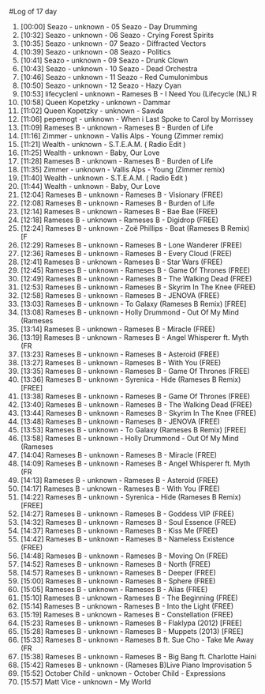 #Log of 17 day

1. [00:00] Seazo - unknown - 05 Seazo - Day Drumming
1. [10:32] Seazo - unknown - 06 Seazo - Crying Forest Spirits
1. [10:35] Seazo - unknown - 07 Seazo - Diffracted Vectors
1. [10:39] Seazo - unknown - 08 Seazo - Politics
1. [10:41] Seazo - unknown - 09 Seazo - Drunk Clown
1. [10:43] Seazo - unknown - 10 Seazo - Dead Orchestra
1. [10:46] Seazo - unknown - 11 Seazo - Red Cumulonimbus
1. [10:50] Seazo - unknown - 12 Seazo - Hazy Cyan
1. [10:53] lifecyclenl - unknown - Rameses B - I Need You (Lifecycle (NL) R
1. [10:58] Queen Kopetzky - unknown - Dammar
1. [11:02] Queen Kopetzky - unknown - Sawda
1. [11:06] pepemogt - unknown - When i Last Spoke to Carol by Morrissey
1. [11:09] Rameses B - unknown - Rameses B - Burden of Life
1. [11:16] Zimmer - unknown - Vallis Alps - Young (Zimmer remix)
1. [11:21] Wealth - unknown - S.T.E.A.M.  ( Radio Edit )
1. [11:25] Wealth - unknown - Baby, Our Love
1. [11:28] Rameses B - unknown - Rameses B - Burden of Life
1. [11:35] Zimmer - unknown - Vallis Alps - Young (Zimmer remix)
1. [11:40] Wealth - unknown - S.T.E.A.M.  ( Radio Edit )
1. [11:44] Wealth - unknown - Baby, Our Love
1. [12:04] Rameses B - unknown - Rameses B - Visionary (FREE)
1. [12:08] Rameses B - unknown - Rameses B - Burden of Life
1. [12:14] Rameses B - unknown - Rameses B - Bae Bae (FREE)
1. [12:18] Rameses B - unknown - Rameses B - Digidrop (FREE)
1. [12:24] Rameses B - unknown - Zoë Phillips - Boat (Rameses B Remix) [F
1. [12:29] Rameses B - unknown - Rameses B - Lone Wanderer (FREE)
1. [12:36] Rameses B - unknown - Rameses B - Every Cloud (FREE)
1. [12:41] Rameses B - unknown - Rameses B - Star Wars (FREE)
1. [12:45] Rameses B - unknown - Rameses B - Game Of Thrones (FREE)
1. [12:49] Rameses B - unknown - Rameses B - The Walking Dead (FREE)
1. [12:53] Rameses B - unknown - Rameses B - Skyrim In The Knee (FREE)
1. [12:58] Rameses B - unknown - Rameses B - JENOVA (FREE)
1. [13:03] Rameses B - unknown - To Galaxy (Rameses B Remix) [FREE]
1. [13:08] Rameses B - unknown - Holly Drummond - Out Of My Mind (Rameses
1. [13:14] Rameses B - unknown - Rameses B - Miracle (FREE)
1. [13:19] Rameses B - unknown - Rameses B - Angel Whisperer ft. Myth (FR
1. [13:23] Rameses B - unknown - Rameses B - Asteroid (FREE)
1. [13:27] Rameses B - unknown - Rameses B - With You (FREE)
1. [13:35] Rameses B - unknown - Rameses B - Game Of Thrones (FREE)
1. [13:36] Rameses B - unknown - Syrenica - Hide (Rameses B Remix) [FREE]
1. [13:38] Rameses B - unknown - Rameses B - Game Of Thrones (FREE)
1. [13:40] Rameses B - unknown - Rameses B - The Walking Dead (FREE)
1. [13:44] Rameses B - unknown - Rameses B - Skyrim In The Knee (FREE)
1. [13:48] Rameses B - unknown - Rameses B - JENOVA (FREE)
1. [13:53] Rameses B - unknown - To Galaxy (Rameses B Remix) [FREE]
1. [13:58] Rameses B - unknown - Holly Drummond - Out Of My Mind (Rameses
1. [14:04] Rameses B - unknown - Rameses B - Miracle (FREE)
1. [14:09] Rameses B - unknown - Rameses B - Angel Whisperer ft. Myth (FR
1. [14:13] Rameses B - unknown - Rameses B - Asteroid (FREE)
1. [14:17] Rameses B - unknown - Rameses B - With You (FREE)
1. [14:22] Rameses B - unknown - Syrenica - Hide (Rameses B Remix) [FREE]
1. [14:27] Rameses B - unknown - Rameses B - Goddess VIP (FREE)
1. [14:32] Rameses B - unknown - Rameses B - Soul Essence (FREE)
1. [14:37] Rameses B - unknown - Rameses B - Kiss Me (FREE)
1. [14:42] Rameses B - unknown - Rameses B - Nameless Existence (FREE)
1. [14:48] Rameses B - unknown - Rameses B - Moving On (FREE)
1. [14:52] Rameses B - unknown - Rameses B - North (FREE)
1. [14:57] Rameses B - unknown - Rameses B - Deeper (FREE)
1. [15:00] Rameses B - unknown - Rameses B - Sphere (FREE)
1. [15:05] Rameses B - unknown - Rameses B - Alias (FREE)
1. [15:10] Rameses B - unknown - Rameses B - The Beginning (FREE)
1. [15:14] Rameses B - unknown - Rameses B - Into the Light (FREE)
1. [15:19] Rameses B - unknown - Rameses B - Constellation (FREE)
1. [15:23] Rameses B - unknown - Rameses B - Flaklypa (2012) [FREE]
1. [15:28] Rameses B - unknown - Rameses B - Muppets (2013) [FREE]
1. [15:33] Rameses B - unknown - Rameses B ft. Sue Cho - Take Me Away (FR
1. [15:38] Rameses B - unknown - Rameses B - Big Bang ft. Charlotte Haini
1. [15:42] Rameses B - unknown - (Rameses B)Live Piano Improvisation 5
1. [15:52] October Child - unknown - October Child - Expressions
1. [15:57] Matt Vice - unknown - My World
